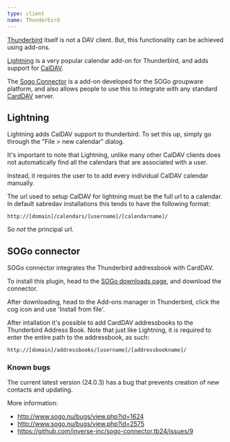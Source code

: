 ```yaml
---
type: client
name: Thunderbird
---
```


[Thunderbird][1] itself is not a DAV client. But, this functionality can be
achieved using add-ons.

[Lightning][2] is a very popular calendar add-on for Thunderbird, and adds
support for [CalDAV](/dav/caldav).

The [Sogo Connector][3] is a add-on developed for the SOGo groupware platform,
and also allows people to use this to integrate with any standard
[CardDAV](/dav/carddav) server.

Lightning
---------

Lightning adds CalDAV support to thunderbird.
To set this up, simply go through the "File > new calendar" dialog.

It's important to note that Lightning, unlike many other CalDAV clients
does not automatically find all the calendars that are associated with a user.

Instead, it requires the user to to add every individual CalDAV calendar
manually.

The url used to setup CalDAV for lightning must be the full url to a calendar.
In default sabredav installations this tends to have the following format:

    http://[domain]/calendars/[username]/[calendarname]/

So _not_ the principal url.


SOGo connector
--------------

SOGo connector integrates the Thunderbird addressbook with CardDAV.

To install this plugin, head to the [SOGo downloads page][3], and download
the connector.

After downloading, head to the Add-ons manager in Thunderbird, click the
cog icon and use 'Install from file'.

After intallation it's possible to add CardDAV addressbooks to the Thunderbird
Address Book. Note that just like Lightning, it is required to enter the
entire path to the addressbook, as such:

    http://[domain]/addressbooks/[username]/[addressbookname]/

### Known bugs

The current latest version (24.0.3) has a bug that prevents creation of new
contacts and updating.

More information:

* <http://www.sogo.nu/bugs/view.php?id=1624>
* <http://www.sogo.nu/bugs/view.php?id=2575>
* <https://github.com/inverse-inc/sogo-connector.tb24/issues/9>

[1]: http://www.mozilla.org/en-US/thunderbird/
[2]: https://addons.mozilla.org/en-US/thunderbird/addon/lightning/
[3]: http://www.sogo.nu/downloads/frontends.html
